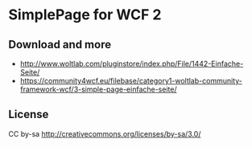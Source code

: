 SimplePage for WCF 2
====================

Download and more
-----------------
- http://www.woltlab.com/pluginstore/index.php/File/1442-Einfache-Seite/
- https://community4wcf.eu/filebase/category1-woltlab-community-framework-wcf/3-simple-page-einfache-seite/


License
-------
CC by-sa http://creativecommons.org/licenses/by-sa/3.0/
